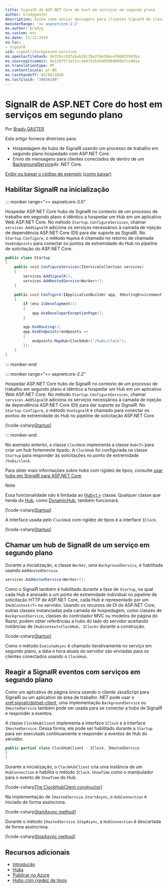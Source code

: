 ```yaml
---
title: SignalR de ASP.NET Core do host em serviços em segundo plano
author: bradygaster
description: Saiba como enviar mensagens para clientes SignalR de classes BackgroundService do .NET Core.
monikerRange: '>= aspnetcore-2.2'
ms.author: bradyg
ms.custom: mvc
ms.date: 11/12/2019
no-loc:
- SignalR
uid: signalr/background-services
ms.openlocfilehash: 86319cc93febab18c29e2fb6366cef0d025943ba
ms.sourcegitcommit: 9a129f5f3e31cc449742b164d5004894bfca90aa
ms.translationtype: MT
ms.contentlocale: pt-BR
ms.lasthandoff: 03/06/2020
ms.locfileid: "78658140"
---
```

# <a name="host-aspnet-core-opno-locsignalr-in-background-services"></a>SignalR de ASP.NET Core do host em serviços em segundo plano

Por [Brady GASTER](https://twitter.com/bradygaster)

Este artigo fornece diretrizes para:

* Hospedagem de hubs de SignalR usando um processo de trabalho em segundo plano hospedado com ASP.NET Core.
* Envio de mensagens para clientes conectados de dentro de um [BackgroundService](xref:Microsoft.Extensions.Hosting.BackgroundService)do .NET Core.

[Exibir ou baixar o código de exemplo](https://github.com/dotnet/AspNetCore.Docs/tree/master/aspnetcore/signalr/background-service/sample/) [(como baixar)](xref:index#how-to-download-a-sample)

## <a name="enable-opno-locsignalr-in-startup"></a>Habilitar SignalR na inicialização

::: moniker range=">= aspnetcore-3.0"

Hospedar ASP.NET Core hubs de SignalR no contexto de um processo de trabalho em segundo plano é idêntico a hospedar um Hub em um aplicativo Web ASP.NET Core. No método `Startup.ConfigureServices`, chamar `services.AddSignalR` adiciona os serviços necessários à camada de injeção de dependência ASP.NET Core (DI) para dar suporte ao SignalR. No `Startup.Configure`, o método `MapHub` é chamado no retorno de chamada `UseEndpoints` para conectar os pontos de extremidade do Hub no pipeline de solicitação do ASP.NET Core.

```csharp
public class Startup
{
    public void ConfigureServices(IServiceCollection services)
    {
        services.AddSignalR();
        services.AddHostedService<Worker>();
    }

    public void Configure(IApplicationBuilder app, IHostingEnvironment env)
    {
        if (env.IsDevelopment())
        {
            app.UseDeveloperExceptionPage();
        }

        app.UseRouting();
        app.UseEndpoints(endpoints =>
        {
            endpoints.MapHub<ClockHub>("/hubs/clock");
        });
    }
}
```

::: moniker-end

::: moniker range="<= aspnetcore-2.2"

Hospedar ASP.NET Core hubs de SignalR no contexto de um processo de trabalho em segundo plano é idêntico a hospedar um Hub em um aplicativo Web ASP.NET Core. No método `Startup.ConfigureServices`, chamar `services.AddSignalR` adiciona os serviços necessários à camada de injeção de dependência ASP.NET Core (DI) para dar suporte ao SignalR. No `Startup.Configure`, o método `UseSignalR` é chamado para conectar os pontos de extremidade do Hub no pipeline de solicitação ASP.NET Core.

[!code-csharp[Startup](background-service/sample/Server/Startup.cs?name=Startup)]

::: moniker-end

No exemplo anterior, a classe `ClockHub` implementa a classe `Hub<T>` para criar um hub fortemente tipado. A `ClockHub` foi configurada na classe `Startup` para responder às solicitações no ponto de extremidade `/hubs/clock`.

Para obter mais informações sobre hubs com rigidez de tipos, consulte [usar hubs em SignalR para ASP.NET Core](xref:signalr/hubs#strongly-typed-hubs).

> [!NOTE]
> Essa funcionalidade não é limitada ao [Hub\<t >](xref:Microsoft.AspNetCore.SignalR.Hub`1) classe. Qualquer classe que herda do [Hub](xref:Microsoft.AspNetCore.SignalR.Hub), como [DynamicHub](xref:Microsoft.AspNetCore.SignalR.DynamicHub), também funcionará.

[!code-csharp[Startup](background-service/sample/Server/ClockHub.cs?name=ClockHub)]

A interface usada pelo `ClockHub` com rigidez de tipos é a interface `IClock`.

[!code-csharp[Startup](background-service/sample/HubServiceInterfaces/IClock.cs?name=IClock)]

## <a name="call-a-opno-locsignalr-hub-from-a-background-service"></a>Chamar um hub de SignalR de um serviço em segundo plano

Durante a inicialização, a classe `Worker`, uma `BackgroundService`, é habilitada usando `AddHostedService`.

```csharp
services.AddHostedService<Worker>();
```

Como o SignalR também é habilitado durante a fase de `Startup`, na qual cada Hub é anexado a um ponto de extremidade individual no pipeline de solicitação HTTP de ASP.NET Core, cada Hub é representado por um `IHubContext<T>` no servidor. Usando os recursos de DI do ASP.NET Core, outras classes instanciadas pela camada de hospedagem, como classes de `BackgroundService`, classes do controlador MVC ou modelos de página do Razor, podem obter referências a hubs do lado do servidor aceitando instâncias de `IHubContext<ClockHub, IClock>` durante a construção.

[!code-csharp[Startup](background-service/sample/Server/Worker.cs?name=Worker)]

Como o método `ExecuteAsync` é chamado iterativamente no serviço em segundo plano, a data e hora atuais do servidor são enviadas para os clientes conectados usando o `ClockHub`.

## <a name="react-to-opno-locsignalr-events-with-background-services"></a>Reagir a SignalR eventos com serviços em segundo plano

Como um aplicativo de página única usando o cliente JavaScript para SignalR ou um aplicativo de área de trabalho .NET pode usar o <xref:signalr/dotnet-client>, uma implementação `BackgroundService` ou `IHostedService` também pode ser usada para se conectar a hubs de SignalR e responder a eventos.

A classe `ClockHubClient` implementa a interface `IClock` e a interface `IHostedService`. Dessa forma, ele pode ser habilitado durante a `Startup` para ser executado continuamente e responder a eventos de Hub do servidor.

```csharp
public partial class ClockHubClient : IClock, IHostedService
{
}
```

Durante a inicialização, o `ClockHubClient` cria uma instância de um `HubConnection` e habilita o método `IClock.ShowTime` como o manipulador para o evento de `ShowTime` do Hub.

[!code-csharp[The ClockHubClient constructor](background-service/sample/Clients.ConsoleTwo/ClockHubClient.cs?name=ClockHubClientCtor)]

Na implementação de `IHostedService.StartAsync`, o `HubConnection` é iniciado de forma assíncrona.

[!code-csharp[StartAsync method](background-service/sample/Clients.ConsoleTwo/ClockHubClient.cs?name=StartAsync)]

Durante o método `IHostedService.StopAsync`, a `HubConnection` é descartada de forma assíncrona.

[!code-csharp[StopAsync method](background-service/sample/Clients.ConsoleTwo/ClockHubClient.cs?name=StopAsync)]

## <a name="additional-resources"></a>Recursos adicionais

* [Introdução](xref:tutorials/signalr)
* [Hubs](xref:signalr/hubs)
* [Publicar no Azure](xref:signalr/publish-to-azure-web-app)
* [Hubs com rigidez de tipos](xref:signalr/hubs#strongly-typed-hubs)
